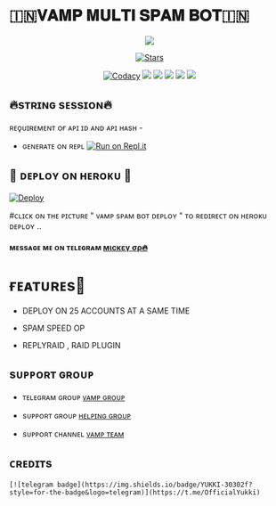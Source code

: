# 🇮🇳𝐕𝐀𝐌𝐏 𝐌𝐔𝐋𝐓𝐈 𝐒𝐏𝐀𝐌 𝐁𝐎𝐓🇮🇳

<p align="center">
  <img src="https://telegra.ph/file/ec7791ee232a9575b1427.jpg">
</p>
<p align="center">
    <a href="https://github.com/D15H4NT0P/VAMP-MULTI-SPAM-BOT/stargazers"><img src="https://img.shields.io/github/stars/D15H4NT0P/VAMP-MULTI-SPAM-BOT?label=Stars&style=flat-square&logo=github&color=F10070" alt="Stars" /></a>
</p>
<p align="center">
    <a href="https://app.codacy.com/manual/D15H4NT0P/VAMP-MULTI-SPAM-BOT/dashboard"> <img src="https://img.shields.io/codacy/grade/4d58f2a402b54aed8a7d95f7add45a81?color=brightgreen&logo=codacy&logoColor=green&style=for-the-badge" alt="Codacy" /></a>
    <a href="https://github.com/D15H4NT0P/VAMP-MULTI-SPAM-BOT"> <img src="https://img.shields.io/github/repo-size/D15H4NT0P/VAMP-MULTI-SPAM-BOT?color=orange&logo=github&logoColor=green&style=for-the-badge" /></a>
    <a href="https://github.com/D15H4NT0P/VAMP-MULTI-SPAM-BOT/commits/prince"> <img src="https://img.shields.io/github/last-commit/D15H4NT0P/VAMP-MULTI-SPAM-BOT?color=blue&logo=github&logoColor=green&style=for-the-badge" /></a>
    <a href="https://github.com/D15H4NT0P/VAMP-MULTI-SPAM-BOT/issues"> <img src="https://img.shields.io/github/issues/D15H4NT0P/VAMP-MULTI-SPAM-BOT?color=blueviolet&logo=github&logoColor=green&style=for-the-badge" /></a>
    <a href="https://github.com/D15H4NT0P/VAMP-MULTI-SPAM-BOT/network/members"> <img src="https://img.shields.io/github/forks/D15H4NT0P/VAMP-MULTI-SPAM-BOT?color=red&logo=github&logoColor=green&style=for-the-badge" /></a>  
    <a href="https://pypi.org/project/Telethon/"> <img src="https://img.shields.io/pypi/v/telethon?color=yellow&label=telethon&logo=python&logoColor=green&style=for-the-badge" /></a>
</p>

## 🔥sᴛʀɪɴɢ sᴇssɪᴏɴ🔥

 ʀᴇǫᴜɪʀᴇᴍᴇɴᴛ ᴏғ ᴀᴘɪ ɪᴅ ᴀɴᴅ ᴀᴘɪ ʜᴀsʜ - 


   - ɢᴇɴᴇʀᴀᴛᴇ ᴏɴ ʀᴇᴘʟ [![Run on Repl.it](https://repl.it/badge/github/D15H4NT0P/VAMP-SPAM-BOT)](https://replit.com/@D15H4NT0P/VAMP-SPAM-BOT#main.py)
## 🔰 ᴅᴇᴘʟᴏʏ ᴏɴ ʜᴇʀᴏᴋᴜ 🔰

[![Deploy](https://telegra.ph/file/4a25eb60ee6398bb830f1.jpg)](https://dashboard.heroku.com/new?template=https://github.com/D15H4NT0P/VAMP-MULTI-SPAM-BOT)


#ᴄʟɪᴄᴋ ᴏɴ ᴛʜᴇ ᴘɪᴄᴛᴜʀᴇ " ᴠᴀᴍᴘ sᴘᴀᴍ ʙᴏᴛ ᴅᴇᴘʟᴏʏ " ᴛᴏ ʀᴇᴅɪʀᴇᴄᴛ ᴏɴ ʜᴇʀᴏᴋᴜ ᴅᴇᴘʟᴏʏ ..




#### ᴍᴇssᴀɢᴇ ᴍᴇ ᴏɴ ᴛᴇʟᴇɢʀᴀᴍ [мιcкεү σρ🔥](https://t.me/M1CKEY_0P)


# ғᴇᴀᴛᴜʀᴇs💖

   - DEPLOY ON 25 ACCOUNTS AT A SAME TIME 

   - SPAM SPEED OP 

   - REPLYRAID , RAID PLUGIN 




## sᴜᴘᴘᴏʀᴛ ɢʀᴏᴜᴘ
  - ᴛᴇʟᴇɢʀᴀᴍ ɢʀᴏᴜᴘ [ᴠᴀᴍᴘ ɢʀᴏᴜᴘ ](https://t.me/VAMPIRES_OFFICIAL)
   
- sᴜᴘᴘᴏʀᴛ ɢʀᴏᴜᴘ [ ʜᴇʟᴘɪɴɢ ɢʀᴏᴜᴘ ](https://t.me/VAMPBOT_SUPPORT)
   
- sᴜᴘᴘᴏʀᴛ ᴄʜᴀɴɴᴇʟ [ ᴠᴀᴍᴘ ᴛᴇᴀᴍ ](https://t.me/VAMPBOT_OFFICIAL)
## ᴄʀᴇᴅɪᴛs
    [![telegram badge](https://img.shields.io/badge/YUKKI-30302f?style=for-the-badge&logo=telegram)](https://t.me/OfficialYukki)

